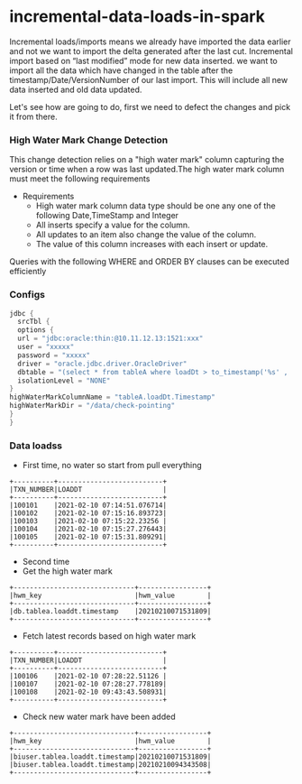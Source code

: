 # incremental-data-loads-in-spark
Incremental loads/imports means we already have imported the data earlier and not we want to import the delta generated after the last cut. Incremental import based on “last modified” mode for new data inserted.
we want to import all the data which have changed in the table after the timestamp/Date/VersionNumber of our last import. This will include all new data inserted and old data updated.

Let's see how are going to do, first we need to defect the changes and pick it from there.

### High Water Mark Change Detection
This change detection relies on a "high water mark" column capturing the version or time when a row was last updated.The high water mark column must meet the following requirements
- Requirements
    - High water mark column data type should be one any one of the following Date,TimeStamp and Integer
    - All inserts specify a value for the column.
    - All updates to an item also change the value of the column.
    - The value of this column increases with each insert or update. 
    
Queries with the following WHERE and ORDER BY clauses can be executed efficiently

### Configs
```scala
jdbc {
  srcTbl {
  options {
  url = "jdbc:oracle:thin:@10.11.12.13:1521:xxx"
  user = "xxxxx"
  password = "xxxxx"
  driver = "oracle.jdbc.driver.OracleDriver"
  dbtable = "(select * from tableA where loadDt > to_timestamp('%s' , 'YYYY-MM-DD HH24:MI:SS.FF')) dta"
  isolationLevel = "NONE"
}
highWaterMarkColumnName = "tableA.loadDt.Timestamp"
highWaterMarkDir = "/data/check-pointing"
}
}
```    
### Data loadss
- First time, no water so start from pull everything 
```CSV
+----------+--------------------------+
|TXN_NUMBER|LOADDT                    |
+----------+--------------------------+
|100101    |2021-02-10 07:14:51.076714|
|100102    |2021-02-10 07:15:16.893723|
|100103    |2021-02-10 07:15:22.23256 |
|100104    |2021-02-10 07:15:27.276443|
|100105    |2021-02-10 07:15:31.809291|
+----------+--------------------------+
```
- Second time
- Get the high water mark 
```CSV
+------------------------------+-----------------+
|hwm_key                       |hwm_value        |
+------------------------------+-----------------+
|db.tablea.loaddt.timestamp    |20210210071531809|
+------------------------------+-----------------+
```
- Fetch latest records based on high water mark

```CSV
+----------+--------------------------+
|TXN_NUMBER|LOADDT                    |
+----------+--------------------------+
|100106    |2021-02-10 07:28:22.51126 |
|100107    |2021-02-10 07:28:27.778189|
|100108    |2021-02-10 09:43:43.508931|
+----------+--------------------------+

```
- Check new water mark have been added 

```CSV
+------------------------------+-----------------+
|hwm_key                       |hwm_value        |
+------------------------------+-----------------+
|biuser.tablea.loaddt.timestamp|20210210071531809|
|biuser.tablea.loaddt.timestamp|20210210094343508|
+------------------------------+-----------------+
```